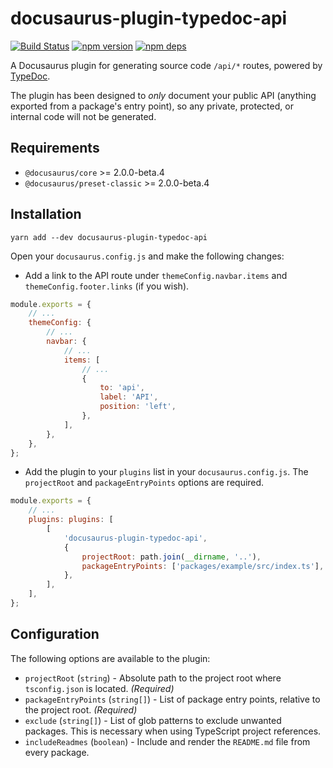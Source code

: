 # docusaurus-plugin-typedoc-api

[![Build Status](https://travis-ci.org/milesj/docusaurus-plugin-typedoc-api.svg?branch=master)](https://travis-ci.org/milesj/docusaurus-plugin-typedoc-api)
[![npm version](https://badge.fury.io/js/docusaurus-plugin-typedoc-api.svg)](https://www.npmjs.com/package/docusaurus-plugin-typedoc-api)
[![npm deps](https://david-dm.org/milesj/docusaurus-plugin-typedoc-api.svg?path=packages/plugin)](https://www.npmjs.com/package/docusaurus-plugin-typedoc-api)

A Docusaurus plugin for generating source code `/api/*` routes, powered by
[TypeDoc](https://typedoc.org/).

The plugin has been designed to _only_ document your public API (anything exported from a package's
entry point), so any private, protected, or internal code will not be generated.

## Requirements

- `@docusaurus/core` >= 2.0.0-beta.4
- `@docusaurus/preset-classic` >= 2.0.0-beta.4

## Installation

```
yarn add --dev docusaurus-plugin-typedoc-api
```

Open your `docusaurus.config.js` and make the following changes:

- Add a link to the API route under `themeConfig.navbar.items` and `themeConfig.footer.links` (if
  you wish).

```js
module.exports = {
	// ...
	themeConfig: {
		// ...
		navbar: {
			// ...
			items: [
				// ...
				{
					to: 'api',
					label: 'API',
					position: 'left',
				},
			],
		},
	},
};
```

- Add the plugin to your `plugins` list in your `docusaurus.config.js`. The `projectRoot` and
  `packageEntryPoints` options are required.

```js
module.exports = {
	// ...
	plugins: plugins: [
		[
			'docusaurus-plugin-typedoc-api',
			{
				projectRoot: path.join(__dirname, '..'),
				packageEntryPoints: ['packages/example/src/index.ts'],
			},
		],
	],
};
```

## Configuration

The following options are available to the plugin:

- `projectRoot` (`string`) - Absolute path to the project root where `tsconfig.json` is located.
  _(Required)_
- `packageEntryPoints` (`string[]`) - List of package entry points, relative to the project root.
  _(Required)_
- `exclude` (`string[]`) - List of glob patterns to exclude unwanted packages. This is necessary
  when using TypeScript project references.
- `includeReadmes` (`boolean`) - Include and render the `README.md` file from every package.
